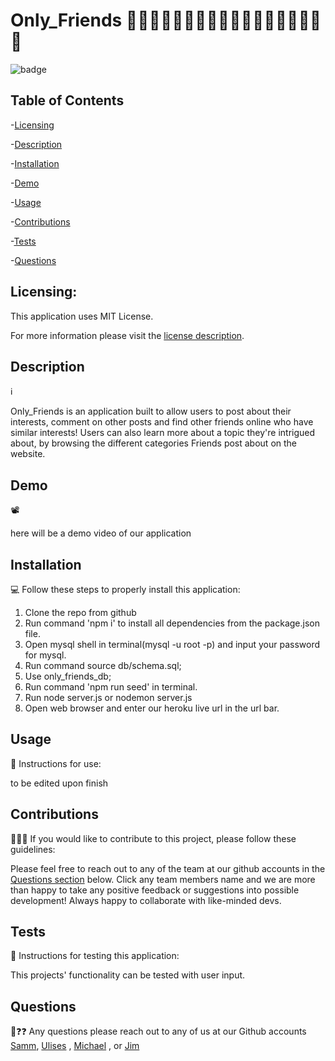 # Only_Friends 👭👬🧑🏽‍🤝‍🧑🏽👨🏿‍🤝‍👨🏿🧑🏼‍🤝‍🧑🏾👫
 ![badge](https://img.shields.io/badge/license-MITLicense-brightorange)
  
  ## Table of Contents
  
-[Licensing](#Licensing)

-[Description](#descriptionℹ️)

-[Installation](#Installation💻)

-[Demo](#Demo📽️)

-[Usage](#Usage🔎)

-[Contributions](#Contributions💁🏽‍♂️)

-[Tests](#Tests🧪)

-[Questions](#Questions❓)

  ## Licensing:
 
  This application uses MIT License.

  For more information please visit the [license description](https://choosealicense.com/licenses/mit/).

  ## Description
  ℹ

  Only_Friends is an application built to allow users to post about their interests, comment on other posts and find other friends online who have similar interests! Users can also learn more about a topic they're intrigued about, by browsing the different categories Friends post about on the website.
  
  ## Demo
  📽
  
  here will be a demo video of our application

  ## Installation
  💻
  Follow these steps to properly install this application:

  1. Clone the repo from github
  2. Run command 'npm i' to install all dependencies from the package.json file.
  3. Open mysql shell in terminal(mysql -u root -p) and input your password for mysql.
  4. Run command source db/schema.sql;
  5. Use only_friends_db;
  6. Run command 'npm run seed' in terminal.
  7. Run node server.js or nodemon server.js 
  8. Open web browser and enter our heroku live url in the url bar.

  ## Usage 
  🔎
  Instructions for use:

  to be edited upon finish

  ## Contributions
  💁🏽‍♂️
  If you would like to contribute to this project, please follow these guidelines: 

  Please feel free to reach out to any of the team at our github accounts in the [Questions section](#Questions) below.
  Click any team members name and we are more than happy to take any positive feedback or suggestions into possible development! Always happy to collaborate with
  like-minded devs.
  ## Tests 
  🧪
  Instructions for testing this application:

  This projects' functionality  can be tested with user input.

  ## Questions
  🤔❓❓
  Any questions please reach out to any of us at our Github accounts [Samm](https://github.com/sammcowen ), [Ulises](https://github.com/UlisesRosas) , [Michael](https://github.com/MCORTEZM1) , or [Jim](https://github.com/jimbn)
  

